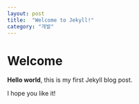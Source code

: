 ```yaml
---
layout: post
title:  "Welcome to Jekyll!"
category: "개발"
---
```


# Welcome

**Hello world**, this is my first Jekyll blog post.

I hope you like it!